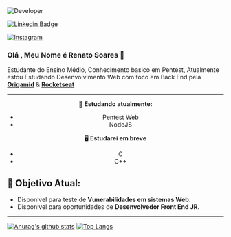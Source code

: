 <img src="https://i.pinimg.com/originals/48/9c/b3/489cb3de6b04e534e52f53b4252b0851.jpg" alt="Developer">

[![Linkedin Badge](https://img.shields.io/badge/-Renato_Soares-blue?style=flat-square&logo=Linkedin&logoColor=white&link=https://www.linkedin.com/in/RenatoSoares/)](https://www.linkedin.com/in/renato-soares-b5019a1b9/)

<a href="https://www.instagram.com/giantcard5/" target="_blank">
<img src="https://img.shields.io/badge/Instagram-%23E4405F.svg?&style=flat-square&logo=instagram&logoColor=white" alt="Instagram">
</a>

### Olá , Meu Nome é Renato Soares 🖤

Estudante do Ensino Médio, Conhecimento basico em Pentest, Atualmente estou Estudando Desenvolvimento Web com foco em Back End pela **[Origamid](https://www.origamid.com/)** & **[Rocketseat](https://app.rocketseat.com.br/starter)**

---

<center>

📌 **Estudando atualmente:**

- Pentest Web
- NodeJS

🖥 **Estudarei em breve**

- C
- C++

</center>

## 🎯 **Objetivo Atual:**

- Disponivel para teste de **Vunerabilidades em sistemas Web**.
- Disponivel para oportunidades de **Desenvolvedor Front End JR**.

---

[![Anurag's github stats](https://github-readme-stats.vercel.app/api?username=Giantcard5)](https://github.com/anuraghazra/github-readme-stats)
[![Top Langs](https://github-readme-stats.vercel.app/api/top-langs/?username=Giantcard5&layout=compact)](https://github.com/anuraghazra/github-readme-stats)
